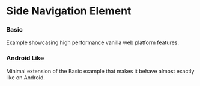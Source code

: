 # Side Navigation Element

### Basic

Example showcasing high performance vanilla web platform features.

### Android Like

Minimal extension of the Basic example that makes it behave almost exactly like on Android.
